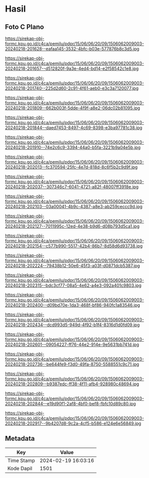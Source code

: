 # Hasil

## Foto C Plano

https://sirekap-obj-formc.kpu.go.id/c4ca/pemilu/pdpr/15/06/06/20/09/1506062009003-20240218-201628--eafaa145-3532-4bfc-b03e-577876b8c3d5.jpg

https://sirekap-obj-formc.kpu.go.id/c4ca/pemilu/pdpr/15/06/06/20/09/1506062009003-20240218-201657--d512820f-9a3e-4ed4-bd14-e2f58542c1e8.jpg

https://sirekap-obj-formc.kpu.go.id/c4ca/pemilu/pdpr/15/06/06/20/09/1506062009003-20240218-201740--225d2d60-2c91-4f61-aeb0-e3c3a7120077.jpg

https://sirekap-obj-formc.kpu.go.id/c4ca/pemilu/pdpr/15/06/06/20/09/1506062009003-20240218-201809--662b003f-5dde-4f9f-a8e2-06dc02b81095.jpg

https://sirekap-obj-formc.kpu.go.id/c4ca/pemilu/pdpr/15/06/06/20/09/1506062009003-20240218-201844--daed7453-8497-4c69-8398-e3ba97781c38.jpg

https://sirekap-obj-formc.kpu.go.id/c4ca/pemilu/pdpr/15/06/06/20/09/1506062009003-20240218-201910--74e2c6c9-3394-44a0-b5fa-3221b9a04e5b.jpg

https://sirekap-obj-formc.kpu.go.id/c4ca/pemilu/pdpr/15/06/06/20/09/1506062009003-20240218-202013--fc370594-25fc-4e7d-818d-8c6f5b2c9d9f.jpg

https://sirekap-obj-formc.kpu.go.id/c4ca/pemilu/pdpr/15/06/06/20/09/1506062009003-20240218-202037--307346c7-6041-4721-a82f-48007ff3918e.jpg

https://sirekap-obj-formc.kpu.go.id/c4ca/pemilu/pdpr/15/06/06/20/09/1506062009003-20240218-202103--03a00041-4b9c-4387-a8e3-ab259ceccc9d.jpg

https://sirekap-obj-formc.kpu.go.id/c4ca/pemilu/pdpr/15/06/06/20/09/1506062009003-20240218-202127--7011995c-12ed-4e38-b9d6-d08b793d5ca1.jpg

https://sirekap-obj-formc.kpu.go.id/c4ca/pemilu/pdpr/15/06/06/20/09/1506062009003-20240218-202154--c577b990-5517-42b4-86b7-8d58d6d93738.jpg

https://sirekap-obj-formc.kpu.go.id/c4ca/pemilu/pdpr/15/06/06/20/09/1506062009003-20240218-202224--79438b12-50e6-45f3-a03f-d0871dcb5387.jpg

https://sirekap-obj-formc.kpu.go.id/c4ca/pemilu/pdpr/15/06/06/20/09/1506062009003-20240218-202315--bdc3cf77-08a5-4e62-a4e3-092a401c9803.jpg

https://sirekap-obj-formc.kpu.go.id/c4ca/pemilu/pdpr/15/06/06/20/09/1506062009003-20240218-202400--d09bd70e-1da3-468f-bf86-940fc1a83546.jpg

https://sirekap-obj-formc.kpu.go.id/c4ca/pemilu/pdpr/15/06/06/20/09/1506062009003-20240218-202434--dcd993d5-949d-4f92-b1f4-8316d1d0fd09.jpg

https://sirekap-obj-formc.kpu.go.id/c4ca/pemilu/pdpr/15/06/06/20/09/1506062009003-20240218-202601--09054227-ff76-44e2-914e-9e5631bb741d.jpg

https://sirekap-obj-formc.kpu.go.id/c4ca/pemilu/pdpr/15/06/06/20/09/1506062009003-20240218-202736--be644fe9-f3d0-49fa-8750-5588551c9c71.jpg

https://sirekap-obj-formc.kpu.go.id/c4ca/pemilu/pdpr/15/06/06/20/09/1506062009003-20240218-202809--b9387edc-ff38-4f11-afb4-928980c48694.jpg

https://sirekap-obj-formc.kpu.go.id/c4ca/pemilu/pdpr/15/06/06/20/09/1506062009003-20240218-202844--e19d90f1-2af8-4bf0-bef8-fbfc10d89c80.jpg

https://sirekap-obj-formc.kpu.go.id/c4ca/pemilu/pdpr/15/06/06/20/09/1506062009003-20240218-202917--9b4207d8-9c2a-4cf5-b586-e124e6e56849.jpg


## Metadata

| Key        | Value               |
| ---------- | ------------------- |
| Time Stamp | 2024-02-19 16:03:16 |
| Kode Dapil | 1501                |



